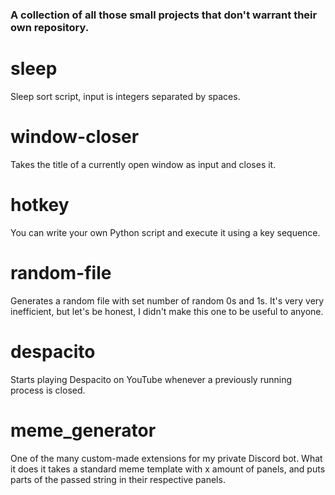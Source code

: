 ### A collection of all those small projects that don't warrant their own repository.

# sleep

Sleep sort script, input is integers separated by spaces.

# window-closer

Takes the title of a currently open window as input and closes it.

# hotkey

You can write your own Python script and execute it using a key sequence.

# random-file

Generates a random file with set number of random 0s and 1s. It's very very inefficient, but let's be honest, I didn't make this one to be useful to anyone.

# despacito

Starts playing Despacito on YouTube whenever a previously running process is closed.

# meme_generator

One of the many custom-made extensions for my private Discord bot. What it does it takes a standard meme template with x amount of panels, and puts parts of the passed string in their respective panels.
